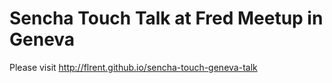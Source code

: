 # Sencha Touch Talk at Fred Meetup in Geneva


Please visit http://flrent.github.io/sencha-touch-geneva-talk
